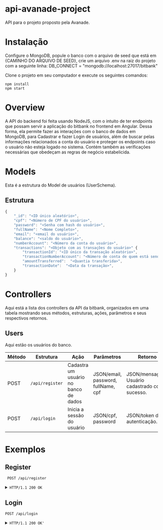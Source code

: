 # api-avanade-project
API para o projeto proposto pela Avanade.

# Instalação

Configure o MongoDB, popule o banco com o arquivo de seed que está em {CAMINHO DO ARQUIVO DE SEED},
crie um arquivo .env na raiz do projeto com a seguinte linha: DB_CONNECT = "mongodb://localhost:27017/bitbank"

Clone o projeto em seu computador e execute os seguintes comandos: 

```
npm install
npm start
```

# Overview

A API do backend foi feita usando NodeJS, com o intuito de ter endpoints que possam servir a aplicação do bitbank no frontend em Angular. Dessa forma, ela permite fazer as interações com o banco de dados em MongoDB, para Cadastrar e fazer Login de usuários, além de buscar pelas informações relacionados a conta do usuário e proteger os endpoints caso o usuário não esteja logado no sistema. Contém também as verificações necessárias que obedeçam as regras de negócio estabelicida.

# Models

Esta é a estrutura do Model de usuários (UserSchema).

## Estrutura

```js
{
    "_id": "<ID único aleatório>",
    "cpf": "<Número de CPF do usuário>",
    "password": "<Senha com hash do usuário>",
    "fullName": "<Nome Completo>",
    "email": "<email do usuário>",
    "balance": "<saldo do usuário>",
    "numberAccount": "<Número da conta do usuário>",
    "transactions": "<Objeto com as transações do usuário>" {
        "transactionId": "<ID único da transação aleatório>",
        "transactionNumberAccount": "<Número de conta de quem está sendo realizada a transação>",
        "amountTransferred":  "<Quantia transferida>",
        "transactionDate":  "<Data da transação>",
    }
}
```

# Controllers
 
Aqui está a lista dos controllers da API da bitbank, organizados em uma tabela mostrando seus métodos, estruturas, ações, parâmetros e seus respectivos retornos.


## Users

Aqui estão os usuários do banco.

| Método  | Estrutura  | Ação | Parâmetros | Retorno |
| -------- | -------- | -------- | -------- | -------- |
| POST | `/api/register` | Cadastra um usuário no banco de dados | JSON/email, password, fullName, cpf | JSON/mensagem: Usuário cadastrado com sucesso. |
| POST | `/api/login` | Inicia a sessão do usuário | JSON/cpf, password | JSON/token de autenticação. |

# Exemplos

## Register

 ```http
  POST /api/register 
 ```

<details>
<summary><code>HTTP/1.1 200 OK</code></summary>
<br>
```json
{
  "msg": "Usuário cadastrado com sucesso."
}
```
</details>

## Login

 ```http 
 POST /api/login
 ```

<details>
<summary><code>HTTP/1.1 200 OK'</code></summary>
<br>
```json
{
  "token": "eyJhbGciOiJIUzI1NiIsInR5cCI6IkpXVCJ9.eyJ1c2VyIjp7Il9pZCI6IjVlNDMxYTY3Zjc3OTNiMjQyODc4MzdiZiIsImVtYWlsIjoidGVzdGVAdGVzdGUuY29tLmJyIn0sImlhdCI6MTU4MTQ2MDU4Nn0.mFRchKmKvtRCE_ZkQetlW_iWgpd5F-K3UpGcWJIYT1c"
}
```
</details>


